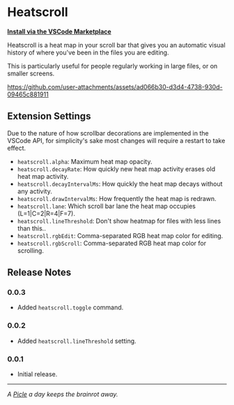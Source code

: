 # Heatscroll

__[Install via the VSCode Marketplace](https://marketplace.visualstudio.com/items?itemName=rthrfrd.heatscroll)__

Heatscroll is a heat map in your scroll bar that gives you an automatic visual history of where you've been in the files you are editing.

This is particularly useful for people regularly working in large files, or on smaller screens.

https://github.com/user-attachments/assets/ad066b30-d3d4-4738-930d-09465c881911

## Extension Settings

Due to the nature of how scrollbar decorations are implemented in the VSCode API, for simplicity's sake most changes will require a restart to take effect.

* `heatscroll.alpha`: Maximum heat map opacity.
* `heatscroll.decayRate`: How quickly new heat map activity erases old heat map activity.
* `heatscroll.decayIntervalMs`: How quickly the heat map decays without any activity.
* `heatscroll.drawIntervalMs`: How frequently the heat map is redrawn.
* `heatscroll.lane`: Which scroll bar lane the heat map occupies (L=1|C=2|R=4|F=7).
* `heatscroll.lineThreshold`: Don't show heatmap for files with less lines than this..
* `heatscroll.rgbEdit`: Comma-separated RGB heat map color for editing.
* `heatscroll.rgbScroll`: Comma-separated RGB heat map color for scrolling.

## Release Notes

### 0.0.3

- Added `heatscroll.toggle` command.

### 0.0.2

- Added `heatscroll.lineThreshold` setting.

### 0.0.1

- Initial release.

----

_A [Picle](https://picle.fi/) a day keeps the brainrot away._
